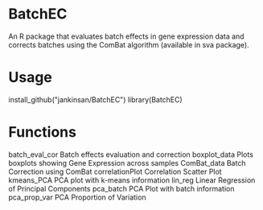 # BatchEC
An R package that evaluates batch effects in gene expression data and corrects batches using the ComBat algorithm (available in sva package).

# Usage
install_github("jankinsan/BatchEC")
library(BatchEC)

# Functions
batch_eval_cor   Batch effects evaluation and correction
boxplot_data	   Plots boxplots showing Gene Expression across samples
ComBat_data	     Batch Correction using ComBat
correlationPlot	 Correlation Scatter Plot
kmeans_PCA	     PCA plot with k-means information
lin_reg	Linear   Regression of Principal Components
pca_batch	       PCA Plot with batch information
pca_prop_var	   PCA Proportion of Variation
